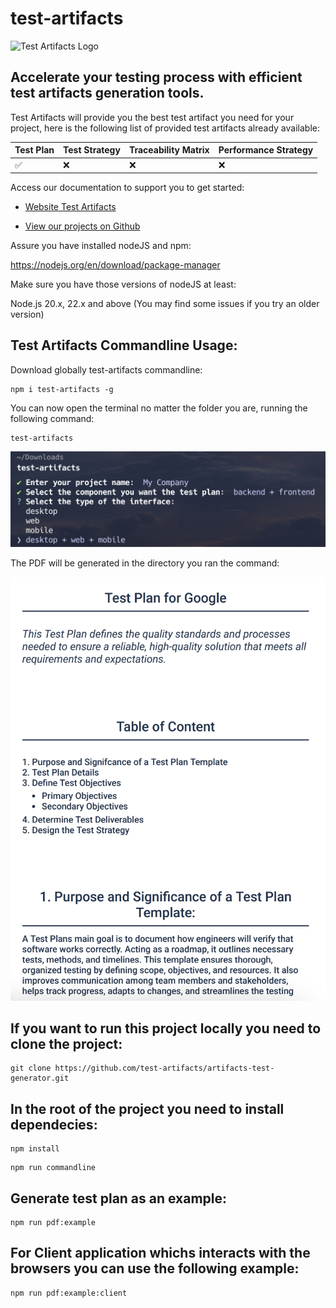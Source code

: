 # test-artifacts

<img src="test-artifacts.jpeg" alt="Test Artifacts Logo" style="width:25%; height:auto;">

## Accelerate your testing process with efficient test artifacts generation tools.

Test Artifacts will provide you the best test artifact you need for your project, here is the following list of provided test artifacts already available:

|Test Plan|Test Strategy|Traceability Matrix|Performance Strategy|
|---|---|---|---|
|&#9989;|&#10060;|&#10060;|&#10060;|

Access our documentation to support you to get started:

* [Website Test Artifacts](https://test-artifacts.github.io/artifacts-test-site/)

* [View our projects on Github ](https://github.com/test-artifacts)

Assure you have installed nodeJS and npm:

https://nodejs.org/en/download/package-manager

Make sure you have those versions of nodeJS at least:

Node.js 20.x, 22.x and above (You may find some issues if you try an older version)

## Test Artifacts Commandline Usage:

Download globally test-artifacts commandline:

```
npm i test-artifacts -g
```

You can now open the terminal no matter the folder you are, running the following command:

```
test-artifacts
```

![plot](commandline-example.png)

The PDF will be generated in the directory you ran the command:

![plot](test-plan-example.png)


## If you want to run this project locally you need to clone the project: 

```
git clone https://github.com/test-artifacts/artifacts-test-generator.git
```

## In the root of the project you need to install dependecies:

```
npm install
```

```
npm run commandline
```

## Generate test plan as an example:

```
npm run pdf:example
```

## For Client application whichs interacts with the browsers you can use the following example:

```
npm run pdf:example:client
```